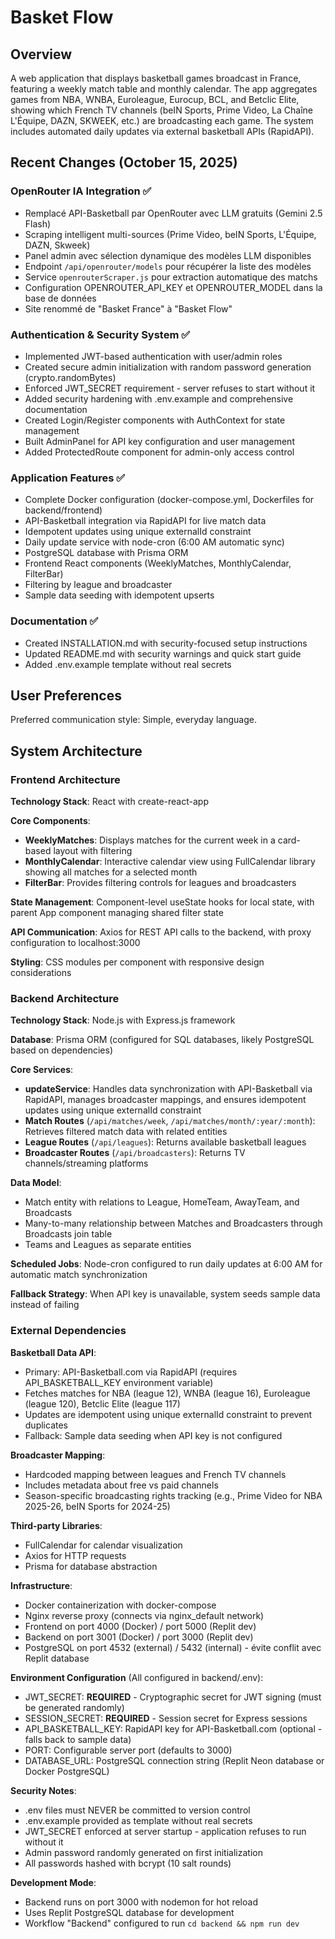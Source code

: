 # Basket Flow

## Overview

A web application that displays basketball games broadcast in France, featuring a weekly match table and monthly calendar. The app aggregates games from NBA, WNBA, Euroleague, Eurocup, BCL, and Betclic Elite, showing which French TV channels (beIN Sports, Prime Video, La Chaîne L'Équipe, DAZN, SKWEEK, etc.) are broadcasting each game. The system includes automated daily updates via external basketball APIs (RapidAPI).

## Recent Changes (October 15, 2025)

### OpenRouter IA Integration ✅
- Remplacé API-Basketball par OpenRouter avec LLM gratuits (Gemini 2.5 Flash)
- Scraping intelligent multi-sources (Prime Video, beIN Sports, L'Équipe, DAZN, Skweek)
- Panel admin avec sélection dynamique des modèles LLM disponibles
- Endpoint `/api/openrouter/models` pour récupérer la liste des modèles
- Service `openrouterScraper.js` pour extraction automatique des matchs
- Configuration OPENROUTER_API_KEY et OPENROUTER_MODEL dans la base de données
- Site renommé de "Basket France" à "Basket Flow"

### Authentication & Security System ✅
- Implemented JWT-based authentication with user/admin roles
- Created secure admin initialization with random password generation (crypto.randomBytes)
- Enforced JWT_SECRET requirement - server refuses to start without it
- Added security hardening with .env.example and comprehensive documentation
- Created Login/Register components with AuthContext for state management
- Built AdminPanel for API key configuration and user management
- Added ProtectedRoute component for admin-only access control

### Application Features ✅
- Complete Docker configuration (docker-compose.yml, Dockerfiles for backend/frontend)
- API-Basketball integration via RapidAPI for live match data
- Idempotent updates using unique externalId constraint
- Daily update service with node-cron (6:00 AM automatic sync)
- PostgreSQL database with Prisma ORM
- Frontend React components (WeeklyMatches, MonthlyCalendar, FilterBar)
- Filtering by league and broadcaster
- Sample data seeding with idempotent upserts

### Documentation ✅
- Created INSTALLATION.md with security-focused setup instructions
- Updated README.md with security warnings and quick start guide
- Added .env.example template without real secrets

## User Preferences

Preferred communication style: Simple, everyday language.

## System Architecture

### Frontend Architecture

**Technology Stack**: React with create-react-app

**Core Components**:
- **WeeklyMatches**: Displays matches for the current week in a card-based layout with filtering
- **MonthlyCalendar**: Interactive calendar view using FullCalendar library showing all matches for a selected month
- **FilterBar**: Provides filtering controls for leagues and broadcasters

**State Management**: Component-level useState hooks for local state, with parent App component managing shared filter state

**API Communication**: Axios for REST API calls to the backend, with proxy configuration to localhost:3000

**Styling**: CSS modules per component with responsive design considerations

### Backend Architecture

**Technology Stack**: Node.js with Express.js framework

**Database**: Prisma ORM (configured for SQL databases, likely PostgreSQL based on dependencies)

**Core Services**:
- **updateService**: Handles data synchronization with API-Basketball via RapidAPI, manages broadcaster mappings, and ensures idempotent updates using unique externalId constraint
- **Match Routes** (`/api/matches/week`, `/api/matches/month/:year/:month`): Retrieves filtered match data with related entities
- **League Routes** (`/api/leagues`): Returns available basketball leagues
- **Broadcaster Routes** (`/api/broadcasters`): Returns TV channels/streaming platforms

**Data Model**:
- Match entity with relations to League, HomeTeam, AwayTeam, and Broadcasts
- Many-to-many relationship between Matches and Broadcasters through Broadcasts join table
- Teams and Leagues as separate entities

**Scheduled Jobs**: Node-cron configured to run daily updates at 6:00 AM for automatic match synchronization

**Fallback Strategy**: When API key is unavailable, system seeds sample data instead of failing

### External Dependencies

**Basketball Data API**: 
- Primary: API-Basketball.com via RapidAPI (requires API_BASKETBALL_KEY environment variable)
- Fetches matches for NBA (league 12), WNBA (league 16), Euroleague (league 120), Betclic Elite (league 117)
- Updates are idempotent using unique externalId constraint to prevent duplicates
- Fallback: Sample data seeding when API key is not configured

**Broadcaster Mapping**:
- Hardcoded mapping between leagues and French TV channels
- Includes metadata about free vs paid channels
- Season-specific broadcasting rights tracking (e.g., Prime Video for NBA 2025-26, beIN Sports for 2024-25)

**Third-party Libraries**:
- FullCalendar for calendar visualization
- Axios for HTTP requests
- Prisma for database abstraction

**Infrastructure**:
- Docker containerization with docker-compose
- Nginx reverse proxy (connects via nginx_default network)
- Frontend on port 4000 (Docker) / port 5000 (Replit dev)
- Backend on port 3001 (Docker) / port 3000 (Replit dev)
- PostgreSQL on port 4532 (external) / 5432 (internal) - évite conflit avec Replit database

**Environment Configuration** (All configured in backend/.env):
- JWT_SECRET: **REQUIRED** - Cryptographic secret for JWT signing (must be generated randomly)
- SESSION_SECRET: **REQUIRED** - Session secret for Express sessions
- API_BASKETBALL_KEY: RapidAPI key for API-Basketball.com (optional - falls back to sample data)
- PORT: Configurable server port (defaults to 3000)
- DATABASE_URL: PostgreSQL connection string (Replit Neon database or Docker PostgreSQL)

**Security Notes**:
- .env files must NEVER be committed to version control
- .env.example provided as template without real secrets
- JWT_SECRET enforced at server startup - application refuses to run without it
- Admin password randomly generated on first initialization
- All passwords hashed with bcrypt (10 salt rounds)

**Development Mode**:
- Backend runs on port 3000 with nodemon for hot reload
- Uses Replit PostgreSQL database for development
- Workflow "Backend" configured to run `cd backend && npm run dev`